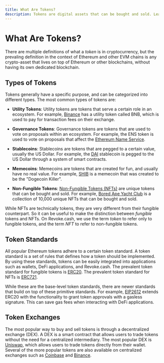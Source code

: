 ```yaml
---
title: What Are Tokens?
description: Tokens are digital assets that can be bought and sold. Learn more about tokens.
---
```


# What Are Tokens?

There are multiple definitions of what a _token_ is in cryptocurrency, but the prevaling definition in the context of Ethereum and other EVM chains is any crypto-asset that lives on top of Ethereum or other blockchains, without having its own dedicated blockchain.

## Types of Tokens

Tokens generally have a specific purpose, and can be categorized into different types. The most common types of tokens are:

- **Utility Tokens**: Utility tokens are tokens that serve a certain role in an ecosystem. For example, [Binance](https://www.binance.com/) has a utility token called BNB, which is used to pay for transaction fees on their exchange.

- **Governance Tokens**: Governance tokens are tokens that are used to vote on proposals within an ecosystem. For example, the ENS token is used to vote on proposals that affect the [Ethereum Name Service](https://ens.domains/).

- **Stablecoins**: Stablecoins are tokens that are pegged to a certain value, usually the US Dollar. For example, the [DAI](https://makerdao.com/) stablecoin is pegged to the US Dollar through a system of smart contracts.

- **Memecoins**: Memecoins are tokens that are created for fun, and usually have no real value. For example, [SHIB](https://shibatoken.com/) is a memecoin that was created to be the "Dogecoin Killer".

- **Non-Fungible Tokens**: [Non-Fungible Tokens (NFTs)](/learn/basics/what-are-nfts) are unique tokens that can be bought and sold. For example, [Bored Ape Yacht Club](https://boredapeyachtclub.com/) is a collection of 10,000 unique NFTs that can be bought and sold.

While NFTs are technically tokens, they are very different from their fungible counterpart. So it can be useful to make the distinction between _fungible_ tokens and NFTs. On Revoke.cash, we use the term _token_ to refer only to fungible tokens, and the term _NFT_ to refer to non-fungible tokens.

## Token Standards

All popular Ethereum tokens adhere to a certain token standard. A token standard is a set of rules that defines how a token should be implemented. By using these standards, tokens can be easily integrated into applications such as wallets, DeFi applications, and Revoke.cash. The prevalent token standard for fungible tokens is [ERC20](https://eips.ethereum.org/EIPS/eip-20). The prevalent token standard for NFTs is [ERC721](https://eips.ethereum.org/EIPS/eip-721).

While these are the base-level token standards, there are newer standards that build on top of these primitive standards. For example, [EIP2612](https://eips.ethereum.org/EIPS/eip-2612) extends ERC20 with the functionality to grant token approvals with a gasless signature. This can save gas fees when interacting with DeFi applications.

## Token Exchanges

The most popular way to buy and sell tokens is through a decentralized exchange (DEX). A DEX is a smart contract that allows users to trade tokens without the need for a centralized intermediary. The most popular DEX is [Uniswap](https://uniswap.org/), which allows users to trade tokens directly from their wallet. Several of the more popular tokens are also available on centralized exchanges such as [Coinbase](https://www.coinbase.com/) and [Binance](https://www.binance.com/).
